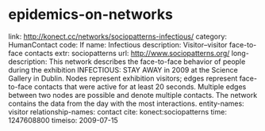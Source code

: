 # epidemics-on-networks

link: http://konect.cc/networks/sociopatterns-infectious/
category: HumanContact
code: If
name: Infectious
description: Visitor–visitor face-to-face contacts
extr: sociopatterns
url: http://www.sociopatterns.org/
long-description: This network describes the face-to-face behavior of people during the exhibition INFECTIOUS: STAY AWAY in 2009 at the Science Gallery in Dublin. Nodes represent exhibition visitors; edges represent face-to-face contacts that were active for at least 20 seconds. Multiple edges between two nodes are possible and denote multiple contacts. The network contains the data from the day with the most interactions.
entity-names: visitor
relationship-names: contact
cite: konect:sociopatterns
time: 1247608800
timeiso: 2009-07-15
